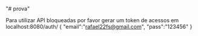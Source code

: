 "# prova" 

Para utilizar API bloqueadas por favor gerar um token de acessos em 
localhost:8080/auth/
{
	"email":"rafael22fs@gmail.com",
	"pass":"123456"
}


